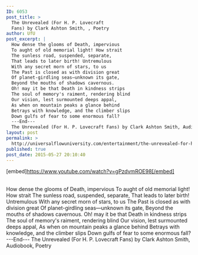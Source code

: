```yaml
---
ID: 6053
post_title: >
  The Unrevealed (For H. P. Lovecraft
  Fans) by Clark Ashton Smith, , Poetry
author: UfU
post_excerpt: |
  How dense the glooms of Death, impervious
  To aught of old memorial light! How strait
  The sunless road, suspended, separate,
  That leads to later birth! Untremulous
  With any secret morn of stars, to us
  The Past is closed as with division great
  Of planet-girdling seas—unknown its gate,
  Beyond the mouths of shadows cavernous.
  Oh! may it be that Death in kindness strips
  The soul of memory's raiment, rendering blind
  Our vision, lest surmounted deeps appal,
  As when on mountain peaks a glance behind
  Betrays with knowledge, and the climber slips
  Down gulfs of fear to some enormous fall?
  ---End---
  The Unrevealed (For H. P. Lovecraft Fans) by Clark Ashton Smith, Audiobook, Poetry
layout: post
permalink: >
  http://universalflowuniversity.com/entertainment/the-unrevealed-for-h-p-lovecraft-fans-by-clark-ashton-smith-poetry/
published: true
post_date: 2015-05-27 20:10:40
---
```

[embed]https://www.youtube.com/watch?v=gPzdvmROE98[/embed]</br></br>
<p>How dense the glooms of Death, impervious
To aught of old memorial light! How strait
The sunless road, suspended, separate,
That leads to later birth! Untremulous
With any secret morn of stars, to us
The Past is closed as with division great
Of planet-girdling seas—unknown its gate,
Beyond the mouths of shadows cavernous.
Oh! may it be that Death in kindness strips
The soul of memory's raiment, rendering blind
Our vision, lest surmounted deeps appal,
As when on mountain peaks a glance behind
Betrays with knowledge, and the climber slips
Down gulfs of fear to some enormous fall?
---End---
The Unrevealed (For H. P. Lovecraft Fans) by Clark Ashton Smith, Audiobook, Poetry</p>